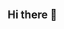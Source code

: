 ## Hi there 👋

<!--
**matthewCudby22896/matthewCudby22896** is a ✨ _special_ ✨ repository because its `README.md` (this file) appears on your GitHub profile.

[![Ashutosh's github activity graph](https://github-readme-activity-graph.vercel.app/graph?username=Ashutosh00710&theme=dracula)](https://github.com/ashutosh00710/github-readme-activity-graph)

